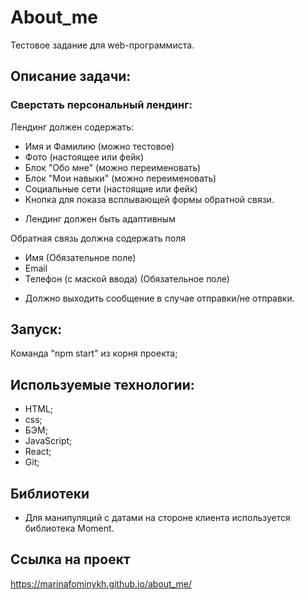 # About_me

Тестовое задание для web-программиста.

## Описание задачи:
### Сверстать персональный лендинг:

Лендинг должен содержать: 
- Имя и Фамилию (можно тестовое)
- Фото (настоящее или фейк)
- Блок "Обо мне" (можно переименовать)
- Блок "Мои навыки" (можно переименовать)
- Социальные сети (настоящие или фейк)
- Кнопка для показа всплывающей формы обратной связи.

* Лендинг должен быть адаптивным

Обратная связь должна содержать поля
- Имя (Обязательное поле)
- Email
- Телефон (с маской ввода) (Обязательное поле)

* Должно выходить сообщение в случае отправки/не отправки. 



## Запуск:
Команда "npm start" из корня проекта;


## Используемые технологии:

- HTML;
- css;
- БЭМ;
- JavaScript;
- React;
- Git;

## Библиотеки
- Для манипуляций с датами на стороне клиента используется библиотека Moment. 

## Ссылка на проект
https://marinafominykh.github.io/about_me/


